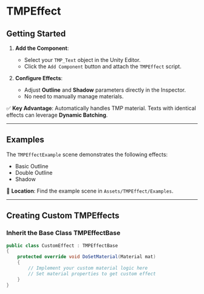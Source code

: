 # TMPEffect

## Getting Started

1. **Add the Component**:  
   - Select your `TMP_Text` object in the Unity Editor.  
   - Click the `Add Component` button and attach the `TMPEffect` script.  

2. **Configure Effects**:  
   - Adjust **Outline** and **Shadow** parameters directly in the Inspector.  
   - No need to manually manage materials.  

✅ **Key Advantage**: Automatically handles TMP material. Texts with identical effects can leverage **Dynamic Batching**.  

---

## Examples

The `TMPEffectExample` scene demonstrates the following effects:  
- Basic Outline  
- Double Outline  
- Shadow  

📍 **Location**: Find the example scene in `Assets/TMPEffect/Examples`.  

---

## Creating Custom TMPEffects

### Inherit the Base Class TMPEffectBase
```csharp
public class CustomEffect : TMPEffectBase 
{
    protected override void DoSetMaterial(Material mat)
    {
        // Implement your custom material logic here
        // Set material properties to get custom effect
    }
}
```